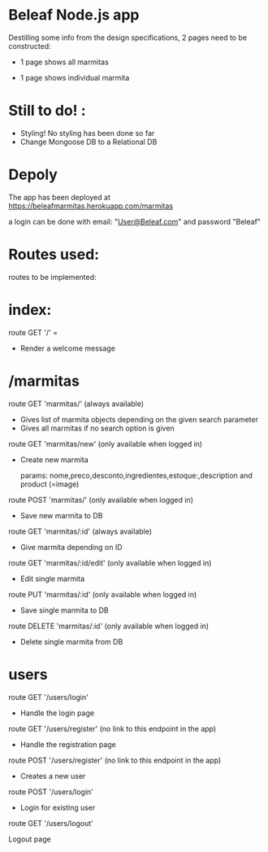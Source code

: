 # Beleaf Node.js app

Destilling some info from the design specifications, 2 pages need to be constructed:

- 1 page shows all marmitas

- 1 page shows individual marmita

# Still to do! :

- Styling! No styling has been done so far
- Change Mongoose DB to a Relational DB

# Depoly

The app has been deployed at https://beleafmarmitas.herokuapp.com/marmitas

a login can be done with email: "User@Beleaf.com" and password "Beleaf"

# Routes used:


routes to be implemented:

# index:

route GET '/' =

- Render a welcome message

# /marmitas

route GET 'marmitas/' (always available)

- Gives list of marmita objects depending on the given search parameter
- Gives all marmitas if no search option is given

route GET 'marmitas/new' (only available when logged in)

- Create new marmita

  params:
      nome,preco,desconto,ingredientes,estoque:,description
      and
      product (=image)

route POST 'marmitas/' (only available when logged in)

- Save new marmita to DB

route GET 'marmitas/:id' (always available)

- Give marmita depending on ID

route GET 'marmitas/:id/edit' (only available when logged in)

- Edit single marmita

route PUT 'marmitas/:id' (only available when logged in)

- Save single marmita to DB

route DELETE 'marmitas/:id' (only available when logged in)

- Delete single marmita from DB

# users

route GET '/users/login'

- Handle the login page

route GET '/users/register' (no link to this endpoint in the app)

- Handle the registration page

route POST '/users/register' (no link to this endpoint in the app)

- Creates a new user

route POST '/users/login'

- Login for existing user

route GET '/users/logout'

  Logout page
